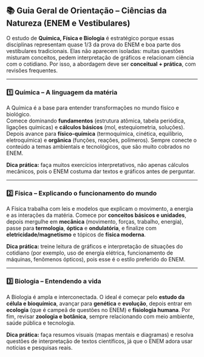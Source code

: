 ## **📚 Guia Geral de Orientação – Ciências da Natureza (ENEM e Vestibulares)**

O estudo de **Química, Física e Biologia** é estratégico porque essas disciplinas representam quase 1/3 da prova do ENEM e boa parte dos vestibulares tradicionais. Elas não aparecem isoladas: muitas questões misturam conceitos, pedem interpretação de gráficos e relacionam ciência com o cotidiano. Por isso, a abordagem deve ser **conceitual + prática**, com revisões frequentes.

---

### **1️⃣ Química – A linguagem da matéria**

A Química é a base para entender transformações no mundo físico e biológico.  
Comece dominando **fundamentos** (estrutura atômica, tabela periódica, ligações químicas) e **cálculos básicos** (mol, estequiometria, soluções). Depois avance para **físico-química** (termoquímica, cinética, equilíbrio, eletroquímica) e **orgânica** (funções, reações, polímeros). Sempre conecte o conteúdo a temas ambientais e tecnológicos, que são muito cobrados no ENEM.

**Dica prática:** faça muitos exercícios interpretativos, não apenas cálculos mecânicos, pois o ENEM costuma dar textos e gráficos antes de perguntar.

---

### **2️⃣ Física – Explicando o funcionamento do mundo**

A Física trabalha com leis e modelos que explicam o movimento, a energia e as interações da matéria. Comece por **conceitos básicos e unidades**, depois mergulhe em **mecânica** (movimento, forças, trabalho, energia), passe para **termologia**, **óptica** e **ondulatória**, e finalize com **eletricidade/magnetismo** e tópicos de **física moderna**.

**Dica prática:** treine leitura de gráficos e interpretação de situações do cotidiano (por exemplo, uso de energia elétrica, funcionamento de máquinas, fenômenos ópticos), pois esse é o estilo preferido do ENEM.

---

### **3️⃣ Biologia – Entendendo a vida**

A Biologia é ampla e interconectada. O ideal é começar pelo **estudo da célula e bioquímica**, avançar para **genética** e **evolução**, depois entrar em **ecologia** (que é campeã de questões no ENEM) e **fisiologia humana**. Por fim, revisar **zoologia e botânica**, sempre relacionando com meio ambiente, saúde pública e tecnologia.

**Dica prática:** faça resumos visuais (mapas mentais e diagramas) e resolva questões de interpretação de textos científicos, já que o ENEM adora usar notícias e pesquisas reais.